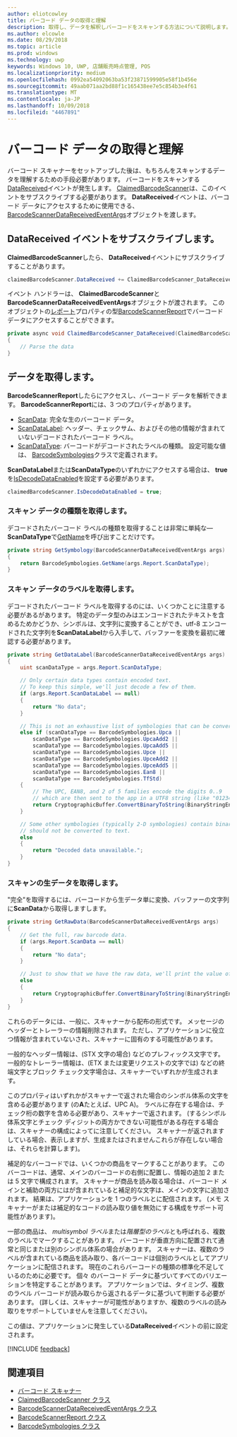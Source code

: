 ```yaml
---
author: eliotcowley
title: バーコード データの取得と理解
description: 取得し、データを解釈しバーコードをスキャンする方法について説明します。
ms.author: elcowle
ms.date: 08/29/2018
ms.topic: article
ms.prod: windows
ms.technology: uwp
keywords: Windows 10, UWP, 店舗販売時点管理, POS
ms.localizationpriority: medium
ms.openlocfilehash: 0992ea54092063ba53f23871599905e58f1b456e
ms.sourcegitcommit: 49aab071aa2bd88f1c165438ee7e5c854b3e4f61
ms.translationtype: MT
ms.contentlocale: ja-JP
ms.lasthandoff: 10/09/2018
ms.locfileid: "4467891"
---
```

# <a name="obtain-and-understand-barcode-data"></a>バーコード データの取得と理解

バーコード スキャナーをセットアップした後は、もちろんをスキャンするデータを理解するための手段必要があります。 バーコードをスキャンする[DataReceived](https://docs.microsoft.com/uwp/api/windows.devices.pointofservice.claimedbarcodescanner.datareceived)イベントが発生します。 [ClaimedBarcodeScanner](https://docs.microsoft.com/uwp/api/windows.devices.pointofservice.claimedbarcodescanner)は、このイベントをサブスクライブする必要があります。 **DataReceived**イベントは、バーコード データにアクセスするために使用できる、 [BarcodeScannerDataReceivedEventArgs](https://docs.microsoft.com/uwp/api/windows.devices.pointofservice.barcodescannerdatareceivedeventargs)オブジェクトを渡します。

## <a name="subscribe-to-the-datareceived-event"></a>DataReceived イベントをサブスクライブします。

**ClaimedBarcodeScanner**したら、 **DataReceived**イベントにサブスクライブすることがあります。

```cs
claimedBarcodeScanner.DataReceived += ClaimedBarcodeScanner_DataReceived;
```

イベント ハンドラーは、 **ClaimedBarcodeScanner**と**BarcodeScannerDataReceivedEventArgs**オブジェクトが渡されます。 このオブジェクトの[レポート](https://docs.microsoft.com/uwp/api/windows.devices.pointofservice.barcodescannerdatareceivedeventargs.report#Windows_Devices_PointOfService_BarcodeScannerDataReceivedEventArgs_Report)プロパティの型[BarcodeScannerReport](https://docs.microsoft.com/uwp/api/windows.devices.pointofservice.barcodescannerreport)でバーコード データにアクセスすることができます。

```cs
private async void ClaimedBarcodeScanner_DataReceived(ClaimedBarcodeScanner sender, BarcodeScannerDataReceivedEventArgs args)
{
    // Parse the data
}
```

## <a name="get-the-data"></a>データを取得します。

**BarcodeScannerReport**したらにアクセスし、バーコード データを解析できます。 **BarcodeScannerReport**には、3 つのプロパティがあります。

* [ScanData](https://docs.microsoft.com/uwp/api/windows.devices.pointofservice.barcodescannerreport.scandata): 完全な生のバーコード データ。
* [ScanDataLabel](https://docs.microsoft.com/uwp/api/windows.devices.pointofservice.barcodescannerreport.scandatalabel): ヘッダー、チェックサム、およびその他の情報が含まれていないデコードされたバーコード ラベル。
* [ScanDataType](https://docs.microsoft.com/uwp/api/windows.devices.pointofservice.barcodescannerreport.scandatatype): バーコードがデコードされたラベルの種類。 設定可能な値は、 [BarcodeSymbologies](https://docs.microsoft.com/uwp/api/windows.devices.pointofservice.barcodesymbologies)クラスで定義されます。

**ScanDataLabel**または**ScanDataType**のいずれかにアクセスする場合は、 **true**を[IsDecodeDataEnabled](https://docs.microsoft.com/uwp/api/windows.devices.pointofservice.claimedbarcodescanner.isdecodedataenabled#Windows_Devices_PointOfService_ClaimedBarcodeScanner_IsDecodeDataEnabled)を設定する必要があります。

```cs
claimedBarcodeScanner.IsDecodeDataEnabled = true;
```

### <a name="get-the-scan-data-type"></a>スキャン データの種類を取得します。

デコードされたバーコード ラベルの種類を取得することは非常に単純な&mdash; **ScanDataType**で[GetName](https://docs.microsoft.com/uwp/api/windows.devices.pointofservice.barcodesymbologies.getname)を呼び出すことだけです。

```cs
private string GetSymbology(BarcodeScannerDataReceivedEventArgs args)
{
    return BarcodeSymbologies.GetName(args.Report.ScanDataType);
}
```

### <a name="get-the-scan-data-label"></a>スキャン データのラベルを取得します。

デコードされたバーコード ラベルを取得するのには、いくつかことに注意する必要があるがあります。 特定のデータ型のみはエンコードされたテキストを含めるためかどうか、シンボルは、文字列に変換することができ、utf-8 エンコードされた文字列を**ScanDataLabel**から入手して、バッファーを変換を最初に確認する必要があります。

```cs
private string GetDataLabel(BarcodeScannerDataReceivedEventArgs args)
{
    uint scanDataType = args.Report.ScanDataType;

    // Only certain data types contain encoded text.
    // To keep this simple, we'll just decode a few of them.
    if (args.Report.ScanDataLabel == null)
    {
        return "No data";
    }

    // This is not an exhaustive list of symbologies that can be converted to a string.
    else if (scanDataType == BarcodeSymbologies.Upca ||
        scanDataType == BarcodeSymbologies.UpcaAdd2 ||
        scanDataType == BarcodeSymbologies.UpcaAdd5 ||
        scanDataType == BarcodeSymbologies.Upce ||
        scanDataType == BarcodeSymbologies.UpceAdd2 ||
        scanDataType == BarcodeSymbologies.UpceAdd5 ||
        scanDataType == BarcodeSymbologies.Ean8 ||
        scanDataType == BarcodeSymbologies.TfStd)
    {
        // The UPC, EAN8, and 2 of 5 families encode the digits 0..9
        // which are then sent to the app in a UTF8 string (like "01234").
        return CryptographicBuffer.ConvertBinaryToString(BinaryStringEncoding.Utf8, args.Report.ScanDataLabel);
    }

    // Some other symbologies (typically 2-D symbologies) contain binary data that
    // should not be converted to text.
    else
    {
        return "Decoded data unavailable.";
    }
}
```

### <a name="get-the-raw-scan-data"></a>スキャンの生データを取得します。

"完全"を取得するには、バーコードから生データ単に変換、バッファーの文字列に**ScanData**から取得しますします。

```cs
private string GetRawData(BarcodeScannerDataReceivedEventArgs args)
{
    // Get the full, raw barcode data.
    if (args.Report.ScanData == null)
    {
        return "No data";
    }

    // Just to show that we have the raw data, we'll print the value of the bytes.
    else
    {
        return CryptographicBuffer.ConvertBinaryToString(BinaryStringEncoding.Utf8, args.Report.ScanData);
    }
}
```

これらのデータには、一般に、スキャナーから配布の形式です。 メッセージのヘッダーとトレーラーの情報削除されます。 ただし、アプリケーションに役立つ情報が含まれていないされ、スキャナーに固有のする可能性があります。

一般的なヘッダー情報は、(STX 文字の場合) などのプレフィックス文字です。 一般的なトレーラー情報は、(ETX または変更リクエストの文字では) などの終端文字とブロック チェック文字場合は、スキャナーでいずれかが生成されます。

このプロパティはいずれかがスキャナーで返された場合のシンボル体系の文字を含める必要があります (の**A**たとえば、UPC A)。 ラベルに存在する場合は、チェック桁の数字を含める必要があり、スキャナーで返されます。 (するシンボル体系文字とチェック ディジットの両方かできない可能性がある存在する場合は、スキャナーの構成によってに注意してください。 スキャナーが返されますしている場合、表示しますが、生成またはされませんこれらが存在しない場合は、それらを計算します)。

補足的なバーコードでは、いくつかの商品をマークすることがあります。 このバーコードは、通常、メインのバーコードの右側に配置し、情報の追加 2 または 5 文字で構成されます。 スキャナーが商品を読み取る場合は、バーコード メインと補助の両方にはが含まれていると補足的な文字は、メインの文字に追加されます。 結果は、アプリケーションを 1 つのラベルとに配信されます。 (メモ スキャナーがまたは補足的なコードの読み取り値を無効にする構成をサポート可能性があります)。

一部の商品は、 *multisymbol ラベル*または*階層型のラベル*とも呼ばれる、複数のラベルでマークすることがあります。 バーコードが垂直方向に配置されて通常と同じまたは別のシンボル体系の場合があります。 スキャナーは、複数のラベルが含まれている商品を読み取り、各バーコードは個別のラベルとしてアプリケーションに配信されます。 現在のこれらバーコードの種類の標準化不足しているのために必要です。 個々 のバーコード データに基づいてすべてのバリエーションを特定することがあります。 アプリケーションでは、タイミング、複数のラベル バーコードが読み取らから返されるデータに基づいて判断する必要があります。 (詳しくは、スキャナーが可能性がありますか、複数のラベルの読み取りをサポートしていませんを注意してください)。

この値は、アプリケーションに発生している**DataReceived**イベントの前に設定されます。

[!INCLUDE [feedback](./includes/pos-feedback.md)]

## <a name="see-also"></a>関連項目
* [バーコード スキャナー](pos-barcodescanner.md)
* [ClaimedBarcodeScanner クラス](https://docs.microsoft.com/uwp/api/windows.devices.pointofservice.barcodesymbologies.getname)
* [BarcodeScannerDataReceivedEventArgs クラス](https://docs.microsoft.com/uwp/api/windows.devices.pointofservice.barcodescannerdatareceivedeventargs)
* [BarcodeScannerReport クラス](https://docs.microsoft.com/uwp/api/windows.devices.pointofservice.barcodescannerreport)
* [BarcodeSymbologies クラス](https://docs.microsoft.com/uwp/api/windows.devices.pointofservice.barcodesymbologies)